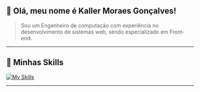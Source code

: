 ## 🙂 Olá, meu nome é <strong>Kaller Moraes Gonçalves!</strong>

> Sou um Engenheiro de computação com experiência no desenvolvimento de sistemas web, sendo especializado em Front-end.

---

## 🚀 Minhas Skills

[![My Skills](https://skillicons.dev/icons?i=react,nextjs,vue,nuxt,js,ts,html,css,git,linux,python,mysql,figma&theme=light)](https://skillicons.dev)

---
